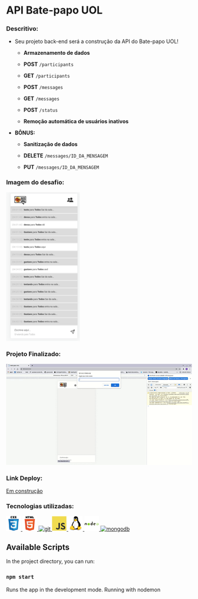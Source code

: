 # API Bate-papo UOL

### Descritivo:

- Seu projeto back-end será a construção da API do Bate-papo UOL!

  - **Armazenamento de dados**
            
  - **POST** `/participants`
    
  - **GET** `/participants`
    
  - **POST** `/messages`
    
  - **GET** `/messages`
    
  - **POST** `/status`
    
  - **Remoção automática de usuários inativos**

- **BÔNUS:**

  - **Sanitização de dados**
    
  - **DELETE** `/messages/ID_DA_MENSAGEM`
    
  - **PUT** `/messages/ID_DA_MENSAGEM`
  
### Imagem do desafio:

<p>

<img src='https://raw.githubusercontent.com/guoconde/API_BatePapo_UOL/main/assets/projeto_12.png' width='200px' />

</p>

### Projeto Finalizado:

<img src='https://raw.githubusercontent.com/guoconde/API_BatePapo_UOL/main/assets/projeto_12_API_Chat-UOL.gif'/>

### Link Deploy:

[Em construção]()

### Tecnologias utilizadas:

<p align="left">
  <a href="https://www.w3schools.com/css/" target="_blank"> <img src="https://raw.githubusercontent.com/devicons/devicon/master/icons/css3/css3-original-wordmark.svg" alt="css3" width="40" height="40"/> </a> 
  <a href="https://www.w3.org/html/" target="_blank"> <img src="https://raw.githubusercontent.com/devicons/devicon/master/icons/html5/html5-original-wordmark.svg" alt="html5" width="40" height="40"/> </a> 
  <a href="https://git-scm.com/" target="_blank"> <img src="https://www.vectorlogo.zone/logos/git-scm/git-scm-icon.svg" alt="git" width="40" height="40"/> </a>
  <a href="https://developer.mozilla.org/en-US/docs/Web/JavaScript" target="_blank"> <img src="https://raw.githubusercontent.com/devicons/devicon/master/icons/javascript/javascript-original.svg" alt="javascript" width="40" height="40"/> </a> 
  <a href="https://www.linux.org/" target="_blank"> <img src="https://raw.githubusercontent.com/devicons/devicon/master/icons/linux/linux-original.svg" alt="linux" width="40" height="40"/> </a> 
  <a href="https://nodejs.org" target="_blank"> <img src="https://raw.githubusercontent.com/devicons/devicon/master/icons/nodejs/nodejs-original-wordmark.svg" alt="nodejs" width="40" height="40"/> </a> 
  <a href="https://www.mongodb.com/pt-br" target="_blank"> <img src="https://icongr.am/devicon/mongodb-original-wordmark.svg?size=128&color=currentColor" alt="mongodb" width="40" height="40"/> </a> 
</p>

## Available Scripts

In the project directory, you can run:

### `npm start`

Runs the app in the development mode.
Running with nodemon